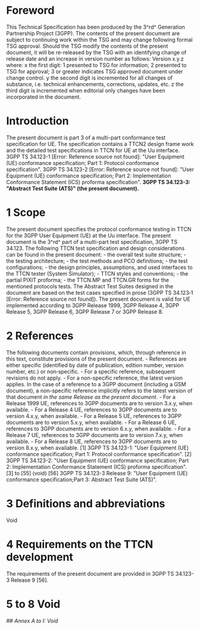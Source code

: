 # Foreword
This Technical Specification has been produced by the 3^rd^ Generation
Partnership Project (3GPP).
The contents of the present document are subject to continuing work within the
TSG and may change following formal TSG approval. Should the TSG modify the
contents of the present document, it will be re-released by the TSG with an
identifying change of release date and an increase in version number as
follows:
Version x.y.z
where:
x the first digit:
1 presented to TSG for information;
2 presented to TSG for approval;
3 or greater indicates TSG approved document under change control.
y the second digit is incremented for all changes of substance, i.e. technical
enhancements, corrections, updates, etc.
z the third digit is incremented when editorial only changes have been
incorporated in the document.
# Introduction
The present document is part 3 of a multi-part conformance test specification
for UE. The specification contains a TTCN2 design frame work and the detailed
test specifications in TTCN for UE at the Uu interface.
3GPP TS 34.123-1 [Error: Reference source not found]: \"User Equipment (UE)
conformance specification; Part 1: Protocol conformance specification\".
3GPP TS 34.123-2 [Error: Reference source not found]: \"User Equipment (UE)
conformance specification; Part 2: Implementation Conformance Statement (ICS)
proforma specification\".
**3GPP TS 34.123-3: \"Abstract Test Suite (ATS)\" (the present document).**
# 1 Scope
The present document specifies the protocol conformance testing in TTCN for
the 3GPP User Equipment (UE) at the Uu interface.
The present document is the 3^rd^ part of a multi-part test specification,
3GPP TS 34.123. The following TTCN test specification and design
considerations can be found in the present document:
\- the overall test suite structure;
\- the testing architecture;
\- the test methods and PCO definitions;
\- the test configurations;
\- the design principles, assumptions, and used interfaces to the TTCN tester
(System Simulator);
\- TTCN styles and conventions;
\- the partial PIXIT proforma;
\- the TTCN.MP and TTCN.GR forms for the mentioned protocols tests.
The Abstract Test Suites designed in the document are based on the test cases
specified in prose (3GPP TS 34.123‑1 [Error: Reference source not found]).
The present document is valid for UE implemented according to 3GPP Release
1999, 3GPP Release 4, 3GPP Release 5, 3GPP Release 6, 3GPP Release 7 or 3GPP
Release 8.
# 2 References
The following documents contain provisions, which, through reference in this
text, constitute provisions of the present document.
\- References are either specific (identified by date of publication, edition
number, version number, etc.) or non‑specific.
\- For a specific reference, subsequent revisions do not apply.
\- For a non-specific reference, the latest version applies. In the case of a
reference to a 3GPP document (including a GSM document), a non-specific
reference implicitly refers to the latest version of that document _in the
same Release as the present document_.
\- For a Release 1999 UE, references to 3GPP documents are to version 3.x.y,
when available.
\- For a Release 4 UE, references to 3GPP documents are to version 4.x.y, when
available.
\- For a Release 5 UE, references to 3GPP documents are to version 5.x.y, when
available.
\- For a Release 6 UE, references to 3GPP documents are to version 6.x.y, when
available.
\- For a Release 7 UE, references to 3GPP documents are to version 7.x.y, when
available.
\- For a Release 8 UE, references to 3GPP documents are to version 8.x.y, when
available.
[1] 3GPP TS 34.123-1: \"User Equipment (UE) conformance specification; Part 1:
Protocol conformance specification\".
[2] 3GPP TS 34.123-2: \"User Equipment (UE) conformance specification; Part 2:
Implementation Conformance Statement (ICS) proforma specification\".
[3] to [55] (void)
[56] 3GPP TS 34.123-3 Release 9: \"User Equipment (UE) conformance
specification;Part 3: Abstract Test Suite (ATS)\".
# 3 Definitions and abbreviations
Void
# 4 Requirements on the TTCN development
The requirements of the present document are provided in 3GPP TS 34.123-3
Release 9 [56].
# 5 to 8 Void
###### ## Annex A to I: Void
#